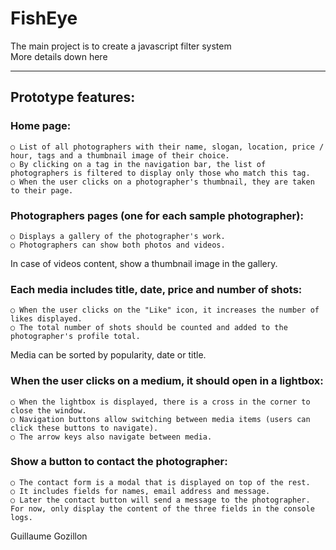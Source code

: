 <h1>FishEye</h1> 

The main project is to create a javascript filter system </br>
More details down here

- - - - - - - - - - - - - - - - - - - - - - - - - - - - - -

<h2>Prototype features:</h2>

<h3>Home page:</h3>

    ○ List of all photographers with their name, slogan, location, price / hour, tags and a thumbnail image of their choice.
    ○ By clicking on a tag in the navigation bar, the list of photographers is filtered to display only those who match this tag.
    ○ When the user clicks on a photographer's thumbnail, they are taken to their page.

<h3>Photographers pages (one for each sample photographer):</h3>

    ○ Displays a gallery of the photographer's work.
    ○ Photographers can show both photos and videos.

<p>In case of videos content, show a thumbnail image in the gallery.</p>

<h3>Each media includes title, date, price and number of shots:</h3>

    ○ When the user clicks on the "Like" icon, it increases the number of likes displayed.
    ○ The total number of shots should be counted and added to the photographer's profile total.

<p>Media can be sorted by popularity, date or title.<p>

<h3>When the user clicks on a medium, it should open in a lightbox:</h3>

    ○ When the lightbox is displayed, there is a cross in the corner to close the window.
    ○ Navigation buttons allow switching between media items (users can click these buttons to navigate).
    ○ The arrow keys also navigate between media.

<h3>Show a button to contact the photographer:</h3>

    ○ The contact form is a modal that is displayed on top of the rest.
    ○ It includes fields for names, email address and message.
    ○ Later the contact button will send a message to the photographer. For now, only display the content of the three fields in the console logs.


Guillaume Gozillon